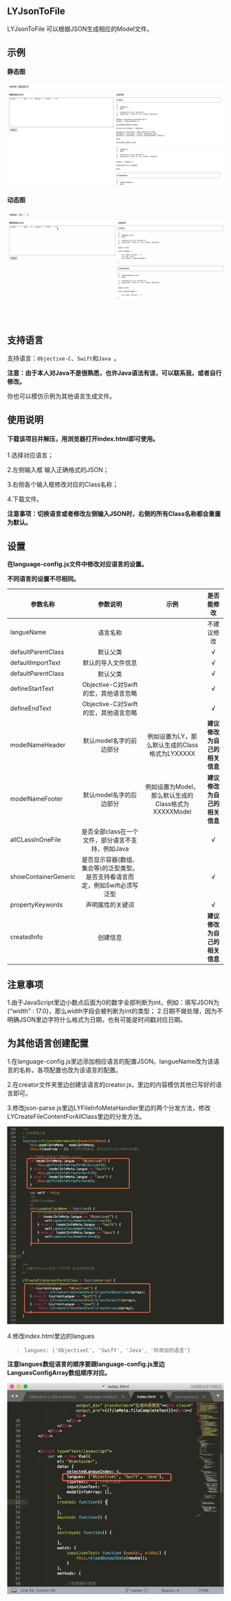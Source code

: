 ## LYJsonToFile

LYJsonToFile 可以根据JSON生成相应的Model文件。

## 示例

#### 静态图

![示例图片](https://github.com/luoyuant/LYJsonToFile/blob/master/readme-img/example-static.png)

#### 动态图

![示例图片](https://github.com/luoyuant/LYJsonToFile/blob/master/readme-img/example.gif)

## 支持语言

支持语言：`Objective-C`、`Swift`和`Java `。

**注意：由于本人对Java不是很熟悉，也许Java语法有误，可以联系我，或者自行修改。**

你也可以模仿示例为其他语言生成文件。

## 使用说明

#### 下载该项目并解压，用浏览器打开index.html即可使用。

1.选择对应语言；

2.左侧输入框 输入正确格式的JSON；

3.右侧各个输入框修改对应的Class名称；

4.下载文件。

**注意事项：切换语言或者修改左侧输入JSON时，右侧的所有Class名称都会重置为默认。**

## 设置

**在language-config.js文件中修改对应语言的设置。**

**不同语言的设置不尽相同。**

| 参数名称 | 参数说明 | 示例 | 是否能修改 |
| ------- |:-------:|:--------:|:--------:|
| langueName | 语言名称 | | 不建议修改 |
| defaultParentClass | 默认父类|  | √ |
| defaultImportText | 默认的导入文件信息 | | √ |
| defaultParentClass | 默认父类 | | √ |
| defineStartText | Objective-C对Swift的宏，其他语言忽略 | | √ |
| defineEndText | Objective-C对Swift的宏，其他语言忽略 | | √ |
| modelNameHeader | 默认model名字的前边部分 | 例如设置为LY，那么默认生成的Class格式为LYXXXXX | **建议修改为自己的相关信息** |
| modelNameFooter | 默认model名字的后边部分 | 例如设置为Model，那么默认生成的Class格式为XXXXXModel | **建议修改为自己的相关信息** |
| allCLassInOneFile | 是否全部class在一个文件，部分语言不支持，例如Java |  | √ |
| showContainerGeneric | 是否显示容器(数组、集合等)的泛型类型。是否支持看语言而定，例如Swift必须写泛型 |  | √ |
| propertyKeywords | 声明属性的关键词 |  | √ |
| createdInfo | 创建信息 |  | **建议修改为自己的相关信息** |

## 注意事项

1.由于JavaScript里边小数点后面为0的数字全部判断为int，例如：填写JSON为{“width” : 17.0}，那么width字段会被判断为int的类型；
2.日期不做处理，因为不明确JSON里边字符什么格式为日期，也有可能是时间戳对应日期。

## 为其他语言创建配置

1.在language-config.js里边添加相应语言的配置JSON。langueName改为该语言的名称，各项配置也改为该语言的配置。

2.在creator文件夹里边创建该语言的creator.js，里边的内容模仿其他已写好的语言即可。

3.修改json-parse.js里边LYFileInfoMetaHandler里边的两个分发方法，修改LYCreateFileContentForAllClass里边的分发方法。

![修改json-parse.js里边的三个方法](https://github.com/luoyuant/LYJsonToFile/blob/master/readme-img/json-parse-modify.png)

4.修改index.html里边的langues

>     langues: ['ObjectiveC', 'Swift', 'Java', '你添加的语言']

**注意langues数组语言的顺序要跟language-config.js里边LanguesConfigArray数组顺序对应。**

![修改index.html](https://github.com/luoyuant/LYJsonToFile/blob/master/readme-img/index-html-modify.png)

